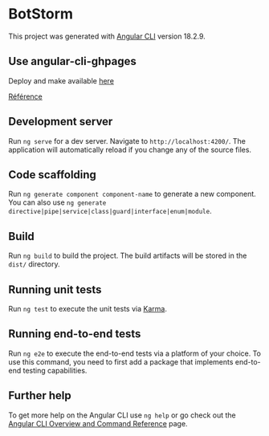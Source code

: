 # BotStorm

This project was generated with [Angular CLI](https://github.com/angular/angular-cli) version 18.2.9.

## Use angular-cli-ghpages

Deploy and make available [here](https://robinpbstorm.github.io/BotStorm/)

[Référence](https://github.com/angular-schule/angular-cli-ghpages/blob/main/docs/README_environment_github_actions.md)

## Development server

Run `ng serve` for a dev server. Navigate to `http://localhost:4200/`. The application will automatically reload if you change any of the source files.

## Code scaffolding

Run `ng generate component component-name` to generate a new component. You can also use `ng generate directive|pipe|service|class|guard|interface|enum|module`.

## Build

Run `ng build` to build the project. The build artifacts will be stored in the `dist/` directory.

## Running unit tests

Run `ng test` to execute the unit tests via [Karma](https://karma-runner.github.io).

## Running end-to-end tests

Run `ng e2e` to execute the end-to-end tests via a platform of your choice. To use this command, you need to first add a package that implements end-to-end testing capabilities.

## Further help

To get more help on the Angular CLI use `ng help` or go check out the [Angular CLI Overview and Command Reference](https://angular.dev/tools/cli) page.
